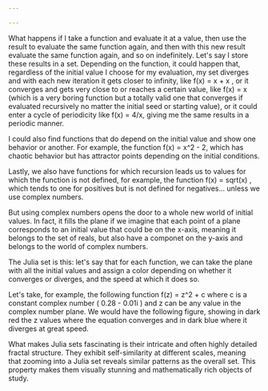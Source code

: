 ```yaml
---

---
```

What happens if I take a function and evaluate it at a value, then use the result to evaluate the same function again, and then with this new result evaluate the same function again, and so on indefinitely. Let's say I store these results in a set. Depending on the function, it could happen that, regardless of the initial value I choose for my evaluation, my set diverges and with each new iteration it gets closer to infinity, like f(x) = x + x , or it converges and gets very close to or reaches a certain value, like f(x) = x  (which is a very boring function but a totally valid one that converges if evaluated recursively no matter the initial seed or starting value), or it could enter a cycle of periodicity like f(x) = 4/x, giving me the same results in a periodic manner.

I could also find functions that do depend on the initial value and show one behavior or another. For example, the function f(x) = x^2 - 2, which has chaotic behavior but has attractor points depending on the initial conditions.

Lastly, we also have functions for which recursion leads us to values for which the function is not defined, for example, the function f(x) = sqrt(x) , which tends to one for positives but is not defined for negatives... unless we use complex numbers.

But using complex numbers opens the door to a whole new world of initial values. In fact, it fills the plane if we imagine that each point of a plane corresponds to an initial value that could be on the x-axis, meaning it belongs to the set of reals, but also have a componet on the y-axis and belongs to the world of complex numbers.

The Julia set is this: let's say that for each function, we can take the plane with all the initial values and assign a color depending on whether it converges or diverges, and the speed at which it does so.

Let's take, for example, the following function  f(z) = z^2 + c  where  c is a constant complex number ( 0.28 - 0.01i ) and z can be any value in the complex number plane.
We would have the following figure, showing in dark red the z values where the equation converges and in dark blue where it diverges at great speed.

       
<div>
<script src="https://cdn.plot.ly/plotly-2.27.0.min.js"></script>
<script src="https://cdn.plot.ly/plotly-latest.min.js"></script>
    <div id="myDiv"></div>
    <script src="/assets/js/julia2.js"></script>
</div>


What makes Julia sets fascinating is their intricate and often highly detailed fractal structure. They exhibit self-similarity at different scales, meaning that zooming into a Julia set reveals similar patterns as the overall set. This property makes them visually stunning and mathematically rich objects of study.